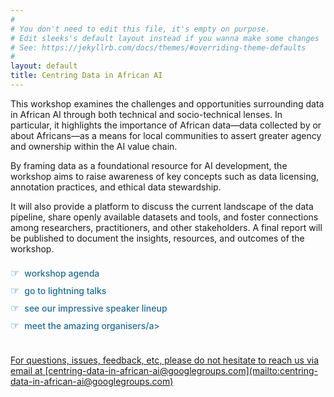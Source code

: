 ```yaml
---
#
# You don't need to edit this file, it's empty on purpose.
# Edit sleeks's default layout instead if you wanna make some changes
# See: https://jekyllrb.com/docs/themes/#overriding-theme-defaults
#
layout: default
title: Centring Data in African AI
---
```


This workshop examines the challenges and opportunities surrounding data in African AI through both technical and socio-technical lenses. In particular, it highlights the importance of African data—data collected by or about Africans—as a means for local communities to assert greater agency and ownership within the AI value chain. 

By framing data as a foundational resource for AI development, the workshop aims to raise awareness of key concepts such as data licensing, annotation practices, and ethical data stewardship. 

It will also provide a platform to discuss the current landscape of the data pipeline, share openly available datasets and tools, and foster connections among researchers, practitioners, and other stakeholders. A final report will be published to document the insights, resources, and outcomes of the workshop.


<style>
/*  Pointer-style bullet links (add to your main CSS)  */
.pointer-links {
  list-style: none;      /* remove default bullets */
  padding: 0;
  margin: 1.25rem 0;
}

.pointer-links li {
  margin: 0.5rem 0;
}

.pointer-links li::before {
  content: "☞";          /* pointing-hand glyph */
  color: #1e6c93;        /* brand colour */
  font-size: 1rem;       /* scale icon */
  margin-right: 0.5rem;  /* space before link text */
}

.pointer-links a {
  color: #1e6c93;        /* match icon colour */
  text-decoration: none; /* cleaner default look */
  font-weight: 500;
}

.pointer-links a:hover,
.pointer-links a:focus {
  text-decoration: underline;   /* interaction cue */
}


</style>

<!-- Fancy bullet-link list  -->
<ul class="pointer-links">
  <li><a href="/agenda">workshop agenda</a></li>
  <li><a href="/lightningtalks">go to lightning talks</a></li>
  <li><a href="/speakers">see our impressive speaker lineup</a></li>
  <li><a href="/organisers">meet the amazing organisers/a></li>
</ul>


<br>
For questions, issues, feedback, etc, please do not hesitate to reach us via email at [centring-data-in-african-ai@googlegroups.com](mailto:centring-data-in-african-ai@googlegroups.com)
